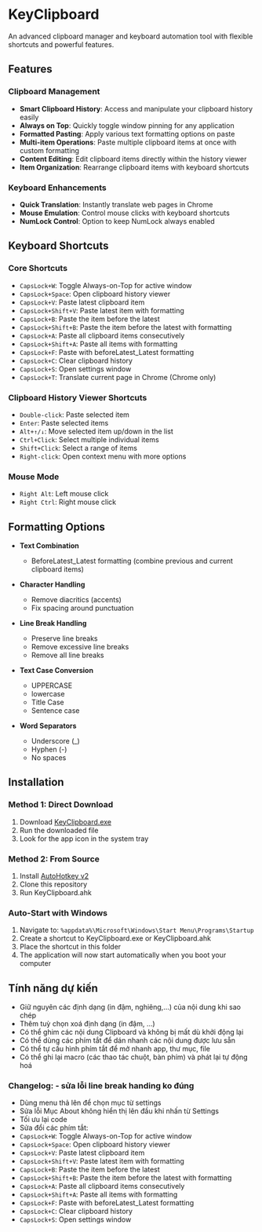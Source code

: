 # KeyClipboard

An advanced clipboard manager and keyboard automation tool with flexible shortcuts and powerful features.

## Features

### Clipboard Management
- **Smart Clipboard History**: Access and manipulate your clipboard history easily
- **Always on Top**: Quickly toggle window pinning for any application
- **Formatted Pasting**: Apply various text formatting options on paste
- **Multi-item Operations**: Paste multiple clipboard items at once with custom formatting
- **Content Editing**: Edit clipboard items directly within the history viewer
- **Item Organization**: Rearrange clipboard items with keyboard shortcuts

### Keyboard Enhancements
- **Quick Translation**: Instantly translate web pages in Chrome
- **Mouse Emulation**: Control mouse clicks with keyboard shortcuts
- **NumLock Control**: Option to keep NumLock always enabled

## Keyboard Shortcuts

### Core Shortcuts
- `CapsLock+W`: Toggle Always-on-Top for active window
- `CapsLock+Space`: Open clipboard history viewer
- `CapsLock+V`: Paste latest clipboard item
- `CapsLock+Shift+V`: Paste latest item with formatting
- `CapsLock+B`: Paste the item before the latest
- `CapsLock+Shift+B`: Paste the item before the latest with formatting
- `CapsLock+A`: Paste all clipboard items consecutively
- `CapsLock+Shift+A`: Paste all items with formatting
- `CapsLock+F`: Paste with beforeLatest_Latest formatting
- `CapsLock+C`: Clear clipboard history
- `CapsLock+S`: Open settings window
- `CapsLock+T`: Translate current page in Chrome (Chrome only)

### Clipboard History Viewer Shortcuts
- `Double-click`: Paste selected item
- `Enter`: Paste selected items
- `Alt+↑/↓`: Move selected item up/down in the list
- `Ctrl+Click`: Select multiple individual items
- `Shift+Click`: Select a range of items
- `Right-click`: Open context menu with more options

### Mouse Mode
- `Right Alt`: Left mouse click
- `Right Ctrl`: Right mouse click

## Formatting Options

- **Text Combination**
  - BeforeLatest_Latest formatting (combine previous and current clipboard items)

- **Character Handling**
  - Remove diacritics (accents)
  - Fix spacing around punctuation

- **Line Break Handling**
  - Preserve line breaks
  - Remove excessive line breaks
  - Remove all line breaks

- **Text Case Conversion**
  - UPPERCASE
  - lowercase
  - Title Case
  - Sentence case
  
- **Word Separators**
  - Underscore (_)
  - Hyphen (-)
  - No spaces

## Installation

### Method 1: Direct Download
1. Download [KeyClipboard.exe](https://github.com/nvbangg/KeyClipboard/releases/latest)
2. Run the downloaded file
3. Look for the app icon in the system tray

### Method 2: From Source
1. Install [AutoHotkey v2](https://www.autohotkey.com)
2. Clone this repository
3. Run KeyClipboard.ahk

### Auto-Start with Windows
1. Navigate to: `%appdata%\Microsoft\Windows\Start Menu\Programs\Startup`
2. Create a shortcut to KeyClipboard.exe or KeyClipboard.ahk
3. Place the shortcut in this folder
4. The application will now start automatically when you boot your computer

## Tính năng dự kiến
- Giữ nguyên các định dạng (in đậm, nghiêng,...) của nội dung khi sao chép
- Thêm tuỳ chọn xoá định dạng (in đậm, ...)
- Có thể ghim các nội dung Clipboard và không bị mất dù khởi động lại
- Có thể dùng các phím tắt để dán nhanh các nội dung được lưu sẵn
- Có thể tự cấu hình phím tắt để mở nhanh app, thư mục, file
- Có thể ghi lại macro (các thao tác chuột, bàn phím) và phát lại tự động hoá

### Changelog: - sửa lỗi line break handing ko đúng
- Dùng menu thả lên để chọn mục từ settings
- Sửa lỗi Mục About không hiển thị lên đầu khi nhấn từ Settings
- Tối ưu lại code
- Sửa đổi các phím tắt:
- `CapsLock+W`: Toggle Always-on-Top for active window
- `CapsLock+Space`: Open clipboard history viewer
- `CapsLock+V`: Paste latest clipboard item
- `CapsLock+Shift+V`: Paste latest item with formatting
- `CapsLock+B`: Paste the item before the latest
- `CapsLock+Shift+B`: Paste the item before the latest with formatting
- `CapsLock+A`: Paste all clipboard items consecutively
- `CapsLock+Shift+A`: Paste all items with formatting
- `CapsLock+F`: Paste with beforeLatest_Latest formatting
- `CapsLock+C`: Clear clipboard history
- `CapsLock+S`: Open settings window